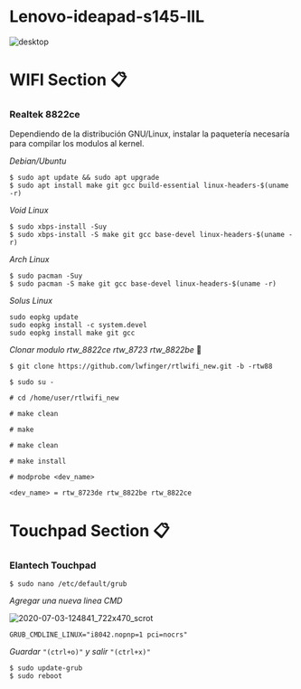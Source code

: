 # Lenovo-ideapad-s145-llL 
![desktop](https://user-images.githubusercontent.com/65475712/86492425-583f2c80-bd2b-11ea-8cc6-fbddfce9ffad.png)
# WIFI Section 📋

### Realtek 8822ce
Dependiendo de la distribución GNU/Linux, instalar la paquetería necesaría para compilar los modulos al kernel.

_Debian/Ubuntu_
```
$ sudo apt update && sudo apt upgrade
$ sudo apt install make git gcc build-essential linux-headers-$(uname -r)
```
_Void Linux_
```
$ sudo xbps-install -Suy
$ sudo xbps-install -S make git gcc base-devel linux-headers-$(uname -r)
```
_Arch Linux_
```
$ sudo pacman -Suy
$ sudo pacman -S make git gcc base-devel linux-headers-$(uname -r)
```
_Solus Linux_
```
sudo eopkg update
sudo eopkg install -c system.devel
sudo eopkg install make git gcc
```
_Clonar modulo rtw_8822ce rtw_8723 rtw_8822be_ 🔧
```
$ git clone https://github.com/lwfinger/rtlwifi_new.git -b -rtw88

$ sudo su -

# cd /home/user/rtlwifi_new

# make clean

# make 

# make clean

# make install

# modprobe <dev_name>

<dev_name> = rtw_8723de rtw_8822be rtw_8822ce 
```
# Touchpad Section 📋
### Elantech Touchpad
```
$ sudo nano /etc/default/grub
```
_Agregar una nueva linea CMD_

![2020-07-03-124841_722x470_scrot](https://user-images.githubusercontent.com/65475712/86492565-c84db280-bd2b-11ea-9989-2ecdbfb6ff6d.png)

```
GRUB_CMDLINE_LINUX="i8042.nopnp=1 pci=nocrs"
```
_Guardar_ ```"(ctrl+o)"``` _y salir_ ```"(ctrl+x)"```
```
$ sudo update-grub
$ sudo reboot
```
